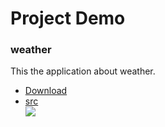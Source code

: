 # Project Demo<br>
### weather<br>
This the application about weather.<br>
* [Download]()<br>
* [src]()<br>
![](https://github.com/cc-shifo/demo/raw/master/wheather/weather.gif)
